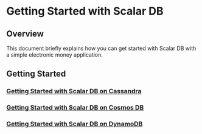# Getting Started with Scalar DB

## Overview
This document briefly explains how you can get started with Scalar DB with a simple electronic money application.

## Getting Started
### [Getting Started with Scalar DB on Cassandra](getting-started-with-cassandra.md)
### [Getting Started with Scalar DB on Cosmos DB](getting-started-with-cosmosdb.md)
### [Getting Started with Scalar DB on DynamoDB](getting-started-with-dynamodb.md)
